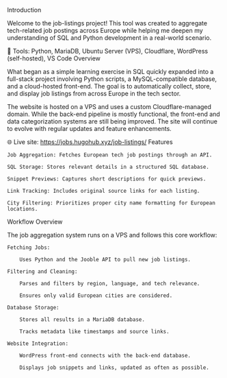 Introduction

Welcome to the job-listings project! This tool was created to aggregate tech-related job postings across Europe while helping me deepen my understanding of SQL and Python development in a real-world scenario.

🔧 Tools: Python, MariaDB, Ubuntu Server (VPS), Cloudflare, WordPress (self-hosted), VS Code
Overview

What began as a simple learning exercise in SQL quickly expanded into a full-stack project involving Python scripts, a MySQL-compatible database, and a cloud-hosted front-end. The goal is to automatically collect, store, and display job listings from across Europe in the tech sector.

The website is hosted on a VPS and uses a custom Cloudflare-managed domain. While the back-end pipeline is mostly functional, the front-end and data categorization systems are still being improved. The site will continue to evolve with regular updates and feature enhancements.

🌐 Live site: https://jobs.hugohub.xyz/job-listings/
Features

    Job Aggregation: Fetches European tech job postings through an API.

    SQL Storage: Stores relevant details in a structured SQL database.

    Snippet Previews: Captures short descriptions for quick previews.

    Link Tracking: Includes original source links for each listing.

    City Filtering: Prioritizes proper city name formatting for European locations.

Workflow Overview

The job aggregation system runs on a VPS and follows this core workflow:

    Fetching Jobs:

        Uses Python and the Jooble API to pull new job listings.

    Filtering and Cleaning:

        Parses and filters by region, language, and tech relevance.

        Ensures only valid European cities are considered.

    Database Storage:

        Stores all results in a MariaDB database.

        Tracks metadata like timestamps and source links.

    Website Integration:

        WordPress front-end connects with the back-end database.

        Displays job snippets and links, updated as often as possible.
